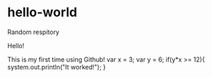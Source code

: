 # hello-world
Random respitory

Hello!

This is my first time using Github!
var x = 3;
var y = 6;
if(y*x >= 12){
system.out.println("It worked!");
}
